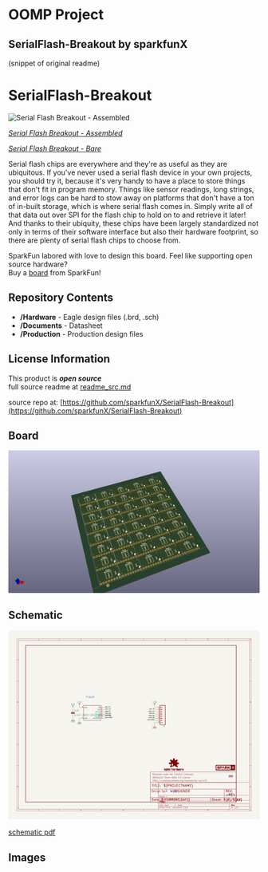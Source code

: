 # OOMP Project  
## SerialFlash-Breakout  by sparkfunX  
  
(snippet of original readme)  
  
SerialFlash-Breakout  
========================================  
  
![Serial Flash Breakout - Assembled](https://cdn.sparkfun.com//assets/parts/1/6/0/7/7/17115-Serial_Flash_Breakout_-_Assembled-01.jpg)  
  
[*Serial Flash Breakout - Assembled*](https://www.sparkfun.com/products/17115)  
  
[*Serial Flash Breakout - Bare*](https://www.sparkfun.com/products/17116)  
  
Serial flash chips are everywhere and they're as useful as they are ubiquitous. If you've never used a serial flash device in your own projects, you should try it, because it's very handy to have a place to store things that don't fit in program memory. Things like sensor readings, long strings, and error logs can be hard to stow away on platforms that don't have a ton of in-built storage, which is where serial flash comes in. Simply write all of that data out over SPI for the flash chip to hold on to and retrieve it later! And thanks to their ubiquity, these chips have been largely standardized not only in terms of their software interface but also their hardware footprint, so there are plenty of serial flash chips to choose from.  
  
SparkFun labored with love to design this board. Feel like supporting open source hardware?   
Buy a [board](https://www.sparkfun.com/products/17115) from SparkFun!  
  
Repository Contents  
-------------------  
  
* **/Hardware** - Eagle design files (.brd, .sch)  
* **/Documents** - Datasheet  
* **/Production** - Production design files  
  
  
License Information  
-------------------  
  
This product is _**open source**_  
  full source readme at [readme_src.md](readme_src.md)  
  
source repo at: [https://github.com/sparkfunX/SerialFlash-Breakout](https://github.com/sparkfunX/SerialFlash-Breakout)  
## Board  
  
[![working_3d.png](working_3d_600.png)](working_3d.png)  
## Schematic  
  
[![working_schematic.png](working_schematic_600.png)](working_schematic.png)  
  
[schematic pdf](working_schematic.pdf)  
## Images  
